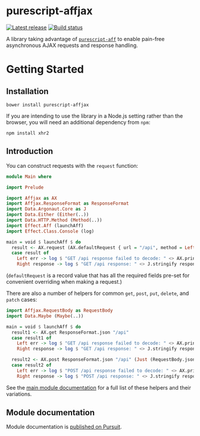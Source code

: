 # purescript-affjax

[![Latest release](http://img.shields.io/github/release/slamdata/purescript-affjax.svg)](https://github.com/slamdata/purescript-affjax/releases)
[![Build status](https://travis-ci.org/slamdata/purescript-affjax.svg?branch=master)](https://travis-ci.org/slamdata/purescript-affjax)

A library taking advantage of [`purescript-aff`](https://github.com/slamdata/purescript-aff) to enable pain-free asynchronous AJAX requests and response handling.

# Getting Started

## Installation

```
bower install purescript-affjax
```

If you are intending to use the library in a Node.js setting rather than the browser, you will need an additional dependency from `npm`:

```
npm install xhr2
```

## Introduction

You can construct requests with the `request` function:

```purescript
module Main where

import Prelude

import Affjax as AX
import Affjax.ResponseFormat as ResponseFormat
import Data.Argonaut.Core as J
import Data.Either (Either(..))
import Data.HTTP.Method (Method(..))
import Effect.Aff (launchAff)
import Effect.Class.Console (log)

main = void $ launchAff $ do
  result <- AX.request (AX.defaultRequest { url = "/api", method = Left GET, responseFormat = ResponseFormat.json })
  case result of
    Left err -> log $ "GET /api response failed to decode: " <> AX.printError err
    Right response -> log $ "GET /api response: " <> J.stringify response.body
```

(`defaultRequest` is a record value that has all the required fields pre-set for convenient overriding when making a request.)

There are also a number of helpers for common `get`, `post`, `put`, `delete`, and `patch` cases:

```purescript
import Affjax.RequestBody as RequestBody
import Data.Maybe (Maybe(..))

main = void $ launchAff $ do
  result1 <- AX.get ResponseFormat.json "/api"
  case result1 of
    Left err -> log $ "GET /api response failed to decode: " <> AX.printError err
    Right response -> log $ "GET /api response: " <> J.stringify response.body

  result2 <- AX.post ResponseFormat.json "/api" (Just (RequestBody.json (J.fromString "test")))
  case result2 of
    Left err -> log $ "POST /api response failed to decode: " <> AX.printError err
    Right response -> log $ "POST /api response: " <> J.stringify response.body
```

See the [main module documentation](https://pursuit.purescript.org/packages/purescript-affjax/docs/Affjax) for a full list of these helpers and their variations.

## Module documentation

Module documentation is [published on Pursuit](http://pursuit.purescript.org/packages/purescript-affjax).
